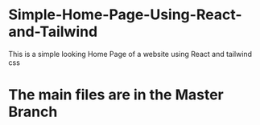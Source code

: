 # Simple-Home-Page-Using-React-and-Tailwind
This is a simple looking Home Page of a website using React and tailwind css
# The main files are in the Master Branch

